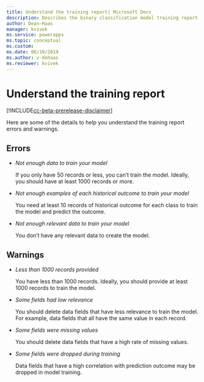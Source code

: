 ```yaml
---
title: Understand the training report| Microsoft Docs
description: Describes the binary classification model training report
author: Dean-Haas
manager: kvivek
ms.service: powerapps
ms.topic: conceptual
ms.custom: 
ms.date: 06/10/2019
ms.author: v-dehaas
ms.reviewer: kvivek
---
```


# Understand the training report

[!INCLUDE[cc-beta-prerelease-disclaimer](./includes/cc-beta-prerelease-disclaimer.md)]


Here are some of the details to help you understand the training report errors and warnings. 
## Errors
- *Not enough data to train your model*

    If you only have 50 records or less, you can’t train the model. Ideally, you should have at least 1000 records or more.

- *Not enough examples of each historical outcome to train your model*

    You need at least 10 records of historical outcome for each class to train the model and predict the outcome.

- *Not enough relevant data to train your model*

    You don’t have any relevant data to create the model.

## Warnings
- *Less than 1000 records provided*

    You have less than 1000 records. Ideally, you should provide at least 1000 records to train the model.

- *Some fields had low relevance*

    You should delete data fields that have less relevance to train the model. For example, data fields that all have the same value in each record.

- *Some fields were missing values*

    You should delete data fields that have a high rate of missing values.

- *Some fields were dropped during training*

    Data fields that have a high correlation with prediction outcome may be dropped in model training.

